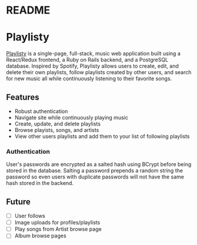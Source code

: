 # README

# Playlisty

[Playlisty](https://playlisty.herokuapp.com/) is a single-page, full-stack, music web application built using a React/Redux frontend, a Ruby on Rails backend, and a PostgreSQL database. Inspired by Spotify, Playlisty allows users to create, edit, and delete their own playlists, follow playlists created by other users, and search for new music all while continuously listening to their favorite songs.

## Features

- Robust authentication
- Navigate site while continuously playing music
- Create, update, and delete playlists
- Browse playists, songs, and artists
- View other users playlists and add them to your list of following playlists

### Authentication

User's passwords are encrypted as a salted hash using BCrypt before being stored in the database. Salting a password prepends a random string the password so even users with duplicate passwords will not have the same hash stored in the backend.


## Future

* [ ] User follows
* [ ] Image uploads for profiles/playlists
* [ ] Play songs from Artist browse page
* [ ] Album browse pages
